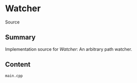# Watcher
 Source

## Summary

Implementation source for *Watcher*: An arbitrary path watcher.

## Content

`main.cpp`


